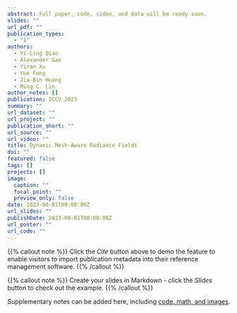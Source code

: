 ```yaml
---
abstract: Full paper, code, video, and data will be ready soon.
slides: ""
url_pdf: ""
publication_types:
  - "1"
authors:
  - Yi-Ling Qiao
  - Alexander Gao
  - Yiran Xu
  - Yue Feng
  - Jia-Bin Huang
  - Ming C. Lin
author_notes: []
publication: ICCV 2023
summary: ""
url_dataset: ""
url_project: ""
publication_short: ""
url_source: ""
url_video: ""
title: Dynamic Mesh-Aware Radiance Fields
doi: ""
featured: false
tags: []
projects: []
image:
  caption: ""
  focal_point: ""
  preview_only: false
date: 2023-08-01T00:00:00Z
url_slides: ""
publishDate: 2023-08-01T00:00:00Z
url_poster: ""
url_code: ""
---
```


{{% callout note %}}
Click the *Cite* button above to demo the feature to enable visitors to import publication metadata into their reference management software.
{{% /callout %}}

{{% callout note %}}
Create your slides in Markdown - click the *Slides* button to check out the example.
{{% /callout %}}

Supplementary notes can be added here, including [code, math, and images](https://wowchemy.com/docs/writing-markdown-latex/).
